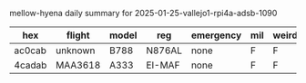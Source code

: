 mellow-hyena daily summary for 2025-01-25-vallejo1-rpi4a-adsb-1090

|hex|flight|model|reg|emergency|mil|weirdo|
|--|--|--|--|--|--|--|
|ac0cab|unknown|B788|N876AL|none|F|F|
|4cadab|MAA3618|A333|EI-MAF|none|F|F|
